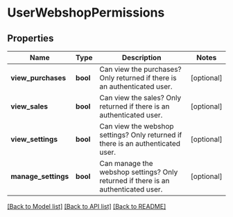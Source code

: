 # UserWebshopPermissions

## Properties
Name | Type | Description | Notes
------------ | ------------- | ------------- | -------------
**view_purchases** | **bool** | Can view the purchases? Only returned if there is an authenticated user. | [optional] 
**view_sales** | **bool** | Can view the sales? Only returned if there is an authenticated user. | [optional] 
**view_settings** | **bool** | Can view the webshop settings? Only returned if there is an authenticated user. | [optional] 
**manage_settings** | **bool** | Can manage the webshop settings? Only returned if there is an authenticated user. | [optional] 

[[Back to Model list]](../../README.md#documentation-for-models) [[Back to API list]](../../README.md#documentation-for-api-endpoints) [[Back to README]](../../README.md)

